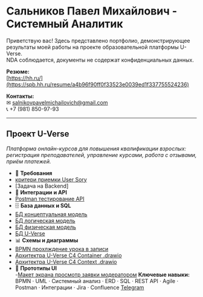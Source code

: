 # Сальников Павел Михайлович  - Системный Аналитик
Приветствую вас!
Здесь представлено портфолио, демонстрирующее результаты моей работы на проекте образовательной платформы U-Verse.  
NDA соблюдается, документы не содержат конфиденциальных данных.

**Резюме:**  
[https://hh.ru/](https://spb.hh.ru/resume/a4b96f90ff0f33523e0039ed1f337755524236)

**Контакты:**  
✉ salnikovpavelmichailovich@gmail.com   
📞 +7 (981) 850-97-93

---
## Проект U-Verse  
*Платформа онлайн-курсов для повышения квалификации взрослых: регистрация преподавателей, управление курсами, работа с отзывами, приём платежей.*  
- 📄 **Требования**
- [критери приемки User Sory](https://github.com/PavelSALN/PavelSaln/blob/main/%D0%9A%D1%80%D0%B8%D1%82%D0%B5%D1%80%D0%B8%D0%B8%20%D0%BF%D1%80%D0%B8%D0%B5%D0%BC%D0%BA%D0%B8%20User%20Story.pdf) 
- [Задача на Backend]
- 🔗 **Интеграции и API**
- [Postman тестирование API](https://www.postman.com/pavel-1582233/workspace/pavel-salnikov-u-verse/collection/46302953-fd582b21-0516-4f15-8ae5-13bd0f69558e?action=share&creator=46302953&active-environment=46302953-e83f14a3-c4b8-4d53-be94-95d474025df0)
- 🗄 **База данных и SQL**
- [БД концептуальная модель](https://github.com/PavelSALN/PavelSaln/blob/main/%D0%91%D0%94%20%D0%BA%D0%BE%D0%BD%D1%86%D0%B5%D0%BF%D1%82%D1%83%D0%B0%D0%BB%D1%8C%D0%BD%D0%B0%D1%8F%20%D0%BC%D0%BE%D0%B4%D0%B5%D0%BB%D1%8C.jpg)
- [БД логическая модель](https://github.com/PavelSALN/PavelSaln/blob/main/%D0%91%D0%94%20%D0%BB%D0%BE%D0%B3%D0%B8%D1%87%D0%B5%D1%81%D0%BA%D0%B0%D1%8F%20%D0%BC%D0%BE%D0%B4%D0%B5%D0%BB%D1%8C.jpg)
- [БД физическая модель](https://github.com/PavelSALN/PavelSaln/blob/main/%D0%91%D0%94%20%D1%84%D0%B8%D0%B7%D0%B8%D1%87%D0%B5%D1%81%D0%BA%D0%B0%D1%8F%20%D0%BC%D0%BE%D0%B4%D0%B5%D0%BB%D1%8C.png)
- [БД U-Verse](https://github.com/PavelSALN/PavelSaln/blob/main/%D0%B1%D0%B4%20%D0%A1%D0%B0%D0%BB%D1%8C%D0%BD%D0%B8%D0%BA%D0%BE%D0%B2%20U-verse)
- 📊 **Схемы и диаграммы**
- [BPMN прохлждение урока в записи](https://github.com/PavelSALN/PavelSaln/blob/main/%D0%9F%D1%80%D0%BE%D1%85%D0%BE%D0%B6%D0%B4%D0%B5%D0%BD%D0%B8%D0%B5%20%D1%83%D1%80%D0%BE%D0%BA%D0%B0%20%D0%B2%20%D0%B7%D0%B0%D0%BF%D0%B8%D1%81%D0%B8.bpmn)
- [Архитектра U-Verse C4 Container .drawio](https://github.com/PavelSALN/PavelSaln/blob/main/%D0%90%D1%80%D1%85%D0%B8%D1%82%D0%B5%D0%BA%D1%82%D1%80%D0%B0%20U-Verse%20C4%20Container.drawio)
- [Архитектра U-Verse C4 Context .drawio](https://github.com/PavelSALN/PavelSaln/blob/main/%D0%90%D1%80%D1%85%D0%B8%D1%82%D0%B5%D0%BA%D1%82%D1%80%D0%B0%20U-Verse%20C4%20Context%20.drawio)
- 🎨 **Прототипы UI**  
-[Макет экрана просмотр заявки модератором](https://github.com/PavelSALN/PavelSaln/blob/main/%D0%9C%D0%B0%D0%BA%D0%B5%D1%82%20%D1%8D%D0%BA%D1%80%D0%B0%D0%BD%D0%B0%20%D0%BF%D1%80%D0%BE%D1%81%D0%BC%D0%BE%D1%82%D1%80%20%D0%B7%D0%B0%D1%8F%D0%B2%D0%BA%D0%B8%20%D0%BC%D0%BE%D0%B4%D0%B5%D1%80%D0%B0%D1%82%D0%BE%D1%80%D0%BE%D0%BC.png)
**Ключевые навыки:**  
BPMN · UML · Системный анализ · ERD · SQL · REST API · Agile · Postman · Интеграции · Jira · Confluence 
[Telegram](@pavelslkm)

